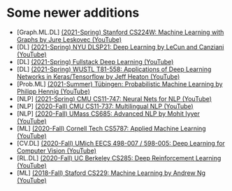 # Some newer additions

* [Graph.ML.DL] [(2021-Spring) Stanford CS224W: Machine Learning with Graphs by Jure Leskovec (YouTube)](https://www.youtube.com/watch?v=JAB_plj2rbA&list=PLoROMvodv4rPLKxIpqhjhPgdQy7imNkDn)
* [DL] [(2021-Spring) NYU DLSP21: Deep Learning by LeCun and Canziani (YouTube)](https://www.youtube.com/playlist?list=PLLHTzKZzVU9e6xUfG10TkTWApKSZCzuBI)
* [DL] [(2021-Spring) Fullstack Deep Learning (YouTube)](https://www.youtube.com/playlist?list=PL1T8fO7ArWlcWg04OgNiJy91PywMKT2lv)
* [DL] [(2021-Spring) WUSTL T81-558: Applications of Deep Learning Networks in Keras/Tensorflow by Jeff Heaton (YouTube)](https://www.youtube.com/playlist?list=PLjy4p-07OYzulelvJ5KVaT2pDlxivl_BN)
* [Prob.ML] [(2021-Summer) Tübingen: Probabilistic Machine Learning by Philipp Hennig (YouTube)](https://www.youtube.com/playlist?list=PL05umP7R6ij1tHaOFY96m5uX3J21a6yNd)
* [NLP] [(2021-Spring) CMU CS11-747: Neural Nets for NLP (YouTube)](https://www.youtube.com/playlist?list=PL8PYTP1V4I8AkaHEJ7lOOrlex-pcxS-XV)
* [NLP] [(2020-Fall) CMU CS11-737: Multilingual NLP (YouTube)](https://www.youtube.com/playlist?list=PL8PYTP1V4I8CHhppU6n1Q9-04m96D9gt5)
* [NLP] [(2020-Fall) UMass CS685: Advanced NLP by Mohit Iyyer (YouTube)](https://www.youtube.com/playlist?list=PLWnsVgP6CzadmQX6qevbar3_vDBioWHJL)
* [ML] [(2020-Fall) Cornell Tech CS5787: Applied Machine Learning (YouTube)](https://www.youtube.com/playlist?list=PL2UML_KCiC0UlY7iCQDSiGDMovaupqc83)
* [CV.DL] [(2020-Fall) UMich EECS 498-007 / 598-005: Deep Learning for Computer Vision (YouTube)](https://www.youtube.com/playlist?list=PL5-TkQAfAZFbzxjBHtzdVCWE0Zbhomg7r)
* [RL.DL] [(2020-Fall) UC Berkeley CS285: Deep Reinforcement Learning (YouTube)](https://www.youtube.com/playlist?list=PL_iWQOsE6TfURIIhCrlt-wj9ByIVpbfGc)
* [ML] [(2018-Fall) Staford CS229: Machine Learning by Andrew Ng (YouTube)](https://www.youtube.com/playlist?list=PLoROMvodv4rMiGQp3WXShtMGgzqpfVfbU)
